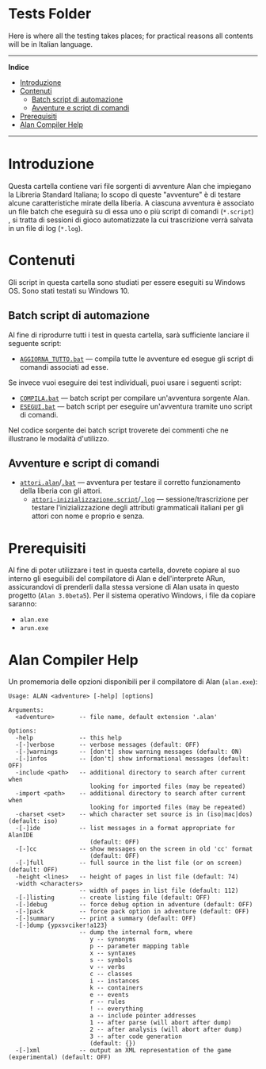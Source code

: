 # Tests Folder

Here is where all the testing takes places; for practical reasons all contents will be in Italian language.


-----

**Indice**

<!-- MarkdownTOC autolink="true" bracket="round" autoanchor="false" lowercase="only_ascii" uri_encoding="true" levels="1,2,3" -->

- [Introduzione](#introduzione)
- [Contenuti](#contenuti)
    - [Batch script di automazione](#batch-script-di-automazione)
    - [Avventure e script di comandi](#avventure-e-script-di-comandi)
- [Prerequisiti](#prerequisiti)
- [Alan Compiler Help](#alan-compiler-help)

<!-- /MarkdownTOC -->

-----


# Introduzione

Questa cartella contiene vari file sorgenti di avventure Alan che impiegano la Libreria Standard Italiana; lo scopo di queste "avventure" è di testare alcune caratteristiche mirate della liberia. A ciascuna avventura è associato un file batch che eseguirà su di essa uno o più script di comandi (`*.script`) , si tratta di sessioni di gioco automatizzate la cui trascrizione verrà salvata in un file di log (`*.log`).

# Contenuti

Gli script in questa cartella sono studiati per essere eseguiti su Windows OS. Sono stati testati su Windows 10.

## Batch script di automazione

Al fine di riprodurre tutti i test in questa cartella, sarà sufficiente lanciare il seguente script: 

- [`AGGIORNA_TUTTO.bat`][AGGIORNA] — compila tutte le avventure ed esegue gli script di comandi associati ad esse.

Se invece vuoi eseguire dei test individuali, puoi usare i seguenti script: 

- [`COMPILA.bat`][COMPILA] — batch script per compilare un'avventura sorgente Alan.
- [`ESEGUI.bat`][ESEGUI] — batch script per eseguire un'avventura tramite uno script di comandi.



Nel codice sorgente dei batch script troverete dei commenti che ne illustrano le modalità d'utilizzo.

## Avventure e script di comandi

- [`attori.alan`][act src]/[`.bat`][act bat] — avventura per testare il corretto funzionamento della liberia con gli attori.
    + [`attori-inizializzazione.script`][act-init scr]/[`.log`][act-init log] — sessione/trascrizione per testare l'inizializzazione degli attributi grammaticali italiani per gli attori con nome e proprio e senza.

[act src]: ./attori.alan "Visualizza il sorgente di questa avventura-test"
[act bat]: ./attori.bat  "Visualizza il batch per questa avventura-test"
[act-init scr]: ./attori-inizializzazione.script "Visualizza lo script di comandi"
[act-init log]: ./attori-inizializzazione.log "Visualizza la trascrizione della sessione di test"

# Prerequisiti

Al fine di poter utilizzare i test in questa cartella, dovrete copiare al suo interno gli eseguibili del compilatore di Alan e dell'interprete ARun, assicurandovi di prenderli dalla stessa versione di Alan usata in questo progetto (`Alan 3.0beta5`). Per il sistema operativo Windows, i file da copiare saranno:

- `alan.exe`
- `arun.exe`



# Alan Compiler Help

Un promemoria delle opzioni disponibili per il compilatore di Alan (`alan.exe`):

```
Usage: ALAN <adventure> [-help] [options]

Arguments:
  <adventure>       -- file name, default extension '.alan'

Options:
  -help             -- this help
  -[-]verbose       -- verbose messages (default: OFF)
  -[-]warnings      -- [don't] show warning messages (default: ON)
  -[-]infos         -- [don't] show informational messages (default: OFF)
  -include <path>   -- additional directory to search after current when
                       looking for imported files (may be repeated)
  -import <path>    -- additional directory to search after current when
                       looking for imported files (may be repeated)
  -charset <set>    -- which character set source is in (iso|mac|dos) (default: iso)
  -[-]ide           -- list messages in a format appropriate for AlanIDE
                       (default: OFF)
  -[-]cc            -- show messages on the screen in old 'cc' format
                       (default: OFF)
  -[-]full          -- full source in the list file (or on screen) (default: OFF)
  -height <lines>   -- height of pages in list file (default: 74)
  -width <characters> 
                    -- width of pages in list file (default: 112)
  -[-]listing       -- create listing file (default: OFF)
  -[-]debug         -- force debug option in adventure (default: OFF)
  -[-]pack          -- force pack option in adventure (default: OFF)
  -[-]summary       -- print a summary (default: OFF)
  -[-]dump {ypxsvciker!a123} 
                    -- dump the internal form, where
                       y -- synonyms
                       p -- parameter mapping table
                       x -- syntaxes
                       s -- symbols
                       v -- verbs
                       c -- classes
                       i -- instances
                       k -- containers
                       e -- events
                       r -- rules
                       ! -- everything
                       a -- include pointer addresses
                       1 -- after parse (will abort after dump)
                       2 -- after analysis (will abort after dump)
                       3 -- after code generation
                       (default: {})
  -[-]xml           -- output an XML representation of the game (experimental) (default: OFF)
```


<!-----------------------------------------------------------------------------
                               REFERENCE LINKS                                
------------------------------------------------------------------------------>

[mondo alan]: ./il_mondo_di_alan.alan

[COMPILA]: ./COMPILA.bat
[ESEGUI]:  ./ESEGUI.bat
[AGGIORNA]: ./AGGIORNA_TUTTO.bat

